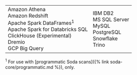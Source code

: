<table>
  <tr>
    <td>Amazon Athena<br /> Amazon Redshift<br />  Apache Spark DataFrames<sup>1</sup><br /> Apache Spark for Databricks SQL<br />ClickHouse (Experimental)<br /> Dremio<br />GCP Big Query</td>
    <td>IBM DB2<br /> MS SQL Server<br /> MySQL<br > PostgreSQL<br /> Snowflake<br /> Trino </td>
  </tr>
</table>
<sup>1</sup> For use with [programmatic Soda scans]({% link soda-core/programmatic.md %}), only.